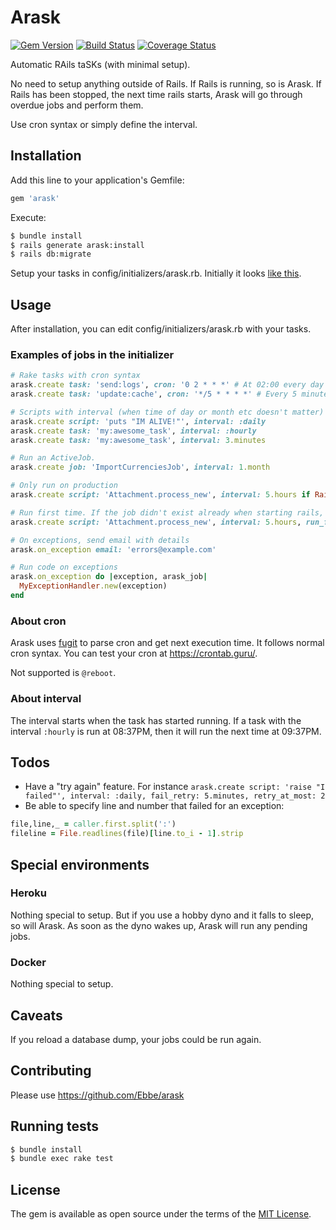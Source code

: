 # Arask

[![Gem Version](https://badge.fury.io/rb/arask.svg)](https://badge.fury.io/rb/arask)
[![Build Status](https://travis-ci.org/Ebbe/arask.svg?branch=master)](https://travis-ci.org/Ebbe/arask)
[![Coverage Status](https://coveralls.io/repos/github/Ebbe/arask/badge.svg?branch=master)](https://coveralls.io/github/Ebbe/arask?branch=master)

Automatic RAils taSKs (with minimal setup).

No need to setup anything outside of Rails. If Rails is running, so is Arask. If Rails has been stopped, the next time rails starts, Arask will go through overdue jobs and perform them.

Use cron syntax or simply define the interval.

## Installation

Add this line to your application's Gemfile:

```ruby
gem 'arask'
```

Execute:

```bash
$ bundle install
$ rails generate arask:install
$ rails db:migrate
```

Setup your tasks in config/initializers/arask.rb. Initially it looks [like this](lib/arask/initialize.rb).

## Usage

After installation, you can edit config/initializers/arask.rb with your tasks.

### Examples of jobs in the initializer

```ruby
# Rake tasks with cron syntax
arask.create task: 'send:logs', cron: '0 2 * * *' # At 02:00 every day
arask.create task: 'update:cache', cron: '*/5 * * * *' # Every 5 minutes

# Scripts with interval (when time of day or month etc doesn't matter)
arask.create script: 'puts "IM ALIVE!"', interval: :daily
arask.create task: 'my:awesome_task', interval: :hourly
arask.create task: 'my:awesome_task', interval: 3.minutes

# Run an ActiveJob.
arask.create job: 'ImportCurrenciesJob', interval: 1.month

# Only run on production
arask.create script: 'Attachment.process_new', interval: 5.hours if Rails.env.production?

# Run first time. If the job didn't exist already when starting rails, run it:
arask.create script: 'Attachment.process_new', interval: 5.hours, run_first_time: true

# On exceptions, send email with details
arask.on_exception email: 'errors@example.com'

# Run code on exceptions
arask.on_exception do |exception, arask_job|
  MyExceptionHandler.new(exception)
end
```

### About cron

Arask uses [fugit](https://github.com/floraison/fugit) to parse cron and get next execution time. It follows normal cron syntax. You can test your cron at https://crontab.guru/.

Not supported is `@reboot`.

### About interval

The interval starts when the task has started running. If a task with the interval `:hourly` is run at 08:37PM, then it will run the next time at 09:37PM.

## Todos

- Have a "try again" feature. For instance `arask.create script: 'raise "I failed"', interval: :daily, fail_retry: 5.minutes, retry_at_most: 2`
- Be able to specify line and number that failed for an exception:

```ruby
file,line,_ = caller.first.split(':')
fileline = File.readlines(file)[line.to_i - 1].strip
```

## Special environments

### Heroku

Nothing special to setup. But if you use a hobby dyno and it falls to sleep, so will Arask. As soon as the dyno wakes up, Arask will run any pending jobs.

### Docker

Nothing special to setup.

## Caveats

If you reload a database dump, your jobs could be run again.

## Contributing

Please use https://github.com/Ebbe/arask

## Running tests

```bash
$ bundle install
$ bundle exec rake test
```

## License

The gem is available as open source under the terms of the [MIT License](https://opensource.org/licenses/MIT).
